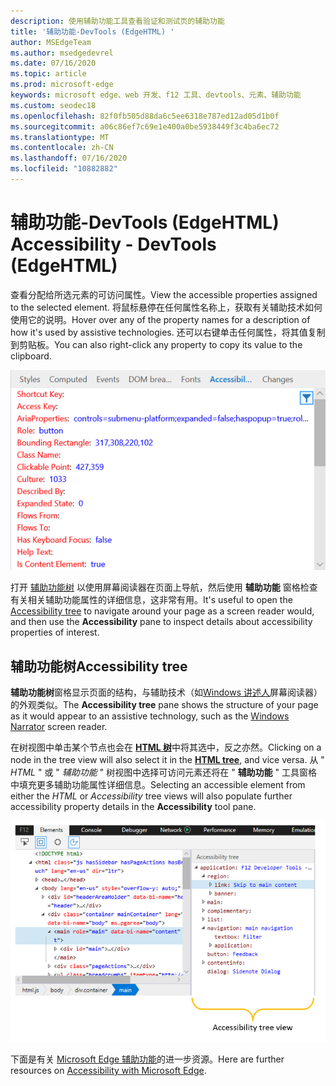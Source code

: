 ```yaml
---
description: 使用辅助功能工具查看验证和测试页的辅助功能
title: '辅助功能-DevTools (EdgeHTML) '
author: MSEdgeTeam
ms.author: msedgedevrel
ms.date: 07/16/2020
ms.topic: article
ms.prod: microsoft-edge
keywords: microsoft edge、web 开发、f12 工具、devtools、元素、辅助功能
ms.custom: seodec18
ms.openlocfilehash: 82f0fb505d88da6c5ee6318e787ed12ad05d1b0f
ms.sourcegitcommit: a06c86ef7c69e1e400a0be5938449f3c4ba6ec72
ms.translationtype: MT
ms.contentlocale: zh-CN
ms.lasthandoff: 07/16/2020
ms.locfileid: "10882882"
---
```

# <span data-ttu-id="e8e77-104">辅助功能-DevTools (EdgeHTML) </span><span class="sxs-lookup"><span data-stu-id="e8e77-104">Accessibility - DevTools (EdgeHTML)</span></span>  

<span data-ttu-id="e8e77-105">查看分配给所选元素的可访问属性。</span><span class="sxs-lookup"><span data-stu-id="e8e77-105">View the accessible properties assigned to the selected element.</span></span> <span data-ttu-id="e8e77-106">将鼠标悬停在任何属性名称上，获取有关辅助技术如何使用它的说明。</span><span class="sxs-lookup"><span data-stu-id="e8e77-106">Hover over any of the property names for a description of how it's used by assistive technologies.</span></span> <span data-ttu-id="e8e77-107">还可以右键单击任何属性，将其值复制到剪贴板。</span><span class="sxs-lookup"><span data-stu-id="e8e77-107">You can also right-click any property to copy its value to the clipboard.</span></span>

![辅助功能窗格](../media/elements_accessibility.png)

<span data-ttu-id="e8e77-109">打开 [辅助功能树](#accessibility-tree) 以使用屏幕阅读器在页面上导航，然后使用 **辅助功能** 窗格检查有关相关辅助功能属性的详细信息，这非常有用。</span><span class="sxs-lookup"><span data-stu-id="e8e77-109">It's useful to open the [Accessibility tree](#accessibility-tree) to navigate around your page as a screen reader would, and then use the **Accessibility** pane to inspect details about accessibility properties of interest.</span></span>

## <span data-ttu-id="e8e77-110">辅助功能树</span><span class="sxs-lookup"><span data-stu-id="e8e77-110">Accessibility tree</span></span>  

<span data-ttu-id="e8e77-111">**辅助功能树**窗格显示页面的结构，与辅助技术（如[Windows 讲述人](https://support.microsoft.com/help/22798/windows-10-narrator-get-started)屏幕阅读器）的外观类似。</span><span class="sxs-lookup"><span data-stu-id="e8e77-111">The **Accessibility tree** pane shows the structure of your page as it would appear to an assistive technology, such as the [Windows Narrator](https://support.microsoft.com/help/22798/windows-10-narrator-get-started) screen reader.</span></span>

<span data-ttu-id="e8e77-112">在树视图中单击某个节点也会在 [**HTML 树**](../elements.md#html-tree-view)中将其选中，反之亦然。</span><span class="sxs-lookup"><span data-stu-id="e8e77-112">Clicking on a node in the tree view will also select it in the [**HTML tree**](../elements.md#html-tree-view), and vice versa.</span></span> <span data-ttu-id="e8e77-113">从 " *HTML* " 或 " *辅助功能* " 树视图中选择可访问元素还将在 " **辅助功能** " 工具窗格中填充更多辅助功能属性详细信息。</span><span class="sxs-lookup"><span data-stu-id="e8e77-113">Selecting an accessible element from either the *HTML* or *Accessibility* tree views will also populate further accessibility property details in the **Accessibility** tool pane.</span></span> 

![辅助功能树视图](../media/elements_accessibility_tree.png)

<span data-ttu-id="e8e77-115">下面是有关 [Microsoft Edge 辅助功能](../../accessibility.md)的进一步资源。</span><span class="sxs-lookup"><span data-stu-id="e8e77-115">Here are further resources on [Accessibility with Microsoft Edge](../../accessibility.md).</span></span>
